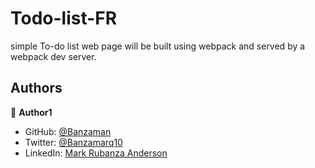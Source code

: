 # Todo-list-FR
simple To-do list web page will be built using webpack and served by a webpack dev server. 


## Authors

👤 **Author1**

- GitHub: [@Banzaman](https://github.com/banzaman)
- Twitter: [@Banzamarq10](https://twitter.com/banzamarq10)
- LinkedIn: [Mark Rubanza Anderson](https://linkedin.com/in/linkedinhandle)
